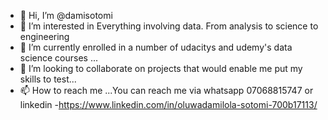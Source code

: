 - 👋 Hi, I’m @damisotomi
- 👀 I’m interested in Everything involving data. From analysis to science to engineering
- 🌱 I’m currently enrolled in a number of udacitys and udemy's data science courses ...
- 💞️ I’m looking to collaborate on projects that would enable me put my skills to test...
- 📫 How to reach me ...You can reach me via whatsapp 07068815747 or linkedin -https://www.linkedin.com/in/oluwadamilola-sotomi-700b17113/

<!---
damisotomi/damisotomi is a ✨ special ✨ repository because its `README.md` (this file) appears on your GitHub profile.
You can click the Preview link to take a look at your changes.
--->
